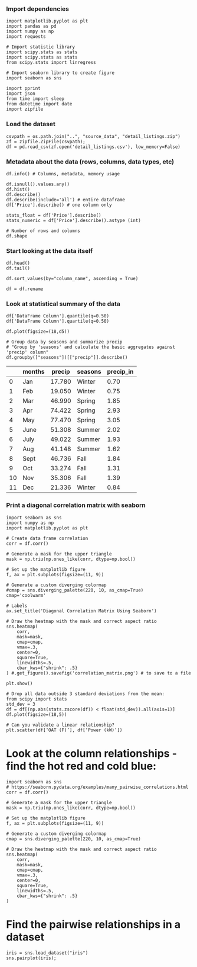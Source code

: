 ### Import dependencies
~~~
import matplotlib.pyplot as plt
import pandas as pd
import numpy as np
import requests

# Import statistic library
import scipy.stats as stats
import scipy.stats as stats
from scipy.stats import linregress

# Import seaborn library to create figure
import seaborn as sns

import pprint
import json
from time import sleep
from datetime import date
import zipfile
~~~
### Load the dataset
~~~
csvpath = os.path.join("..", "source_data", "detail_listings.zip")
zf = zipfile.ZipFile(csvpath);
df = pd.read_csv(zf.open('detail_listings.csv'), low_memory=False)
~~~
### Metadata about the data (rows, columns, data types, etc)
~~~
df.info() # Columns, metadata, memory usage

df.isnull().values.any()
df.hist()
df.describe()
df.describe(include='all') # entire dataframe
df['Price'].describe() # one column only

stats_float = df['Price'].describe()
stats_numeric = df['Price'].describe().astype (int)

# Number of rows and columns
df.shape
~~~
### Start looking at the data itself 
~~~
df.head()
df.tail()

df.sort_values(by="column_name", ascending = True)

df = df.rename
~~~
### Look at statistical summary of the data
~~~
df['DataFrame Column'].quantile(q=0.50)
df['DataFrame Column'].quartile(q=0.50)

df.plot(figsize=(18,d5))

# Group data by seasons and summarize precip 
# "Group by 'seasons' and calculate the basic aggregates against 'precip' column"
df.groupby(["seasons"])[["precip"]].describe()
~~~
||months|precip|seasons|precip_in|
|--- |--- |--- |--- |--- |
|0|Jan|17.780|Winter|0.70|
|1|Feb|19.050|Winter|0.75|
|2|Mar|46.990|Spring|1.85|
|3|Apr|74.422|Spring|2.93|
|4|May|77.470|Spring|3.05|
|5|June|51.308|Summer|2.02|
|6|July|49.022|Summer|1.93|
|7|Aug|41.148|Summer|1.62|
|8|Sept|46.736|Fall|1.84|
|9|Oct|33.274|Fall|1.31|
|10|Nov|35.306|Fall|1.39|
|11|Dec|21.336|Winter|0.84|

### Print a diagonal correlation matrix with seaborn
~~~
import seaborn as sns
import numpy as np
import matplotlib.pyplot as plt

# Create data frame correlation
corr = df.corr()

# Generate a mask for the upper triangle
mask = np.triu(np.ones_like(corr, dtype=np.bool))

# Set up the matplotlib figure
f, ax = plt.subplots(figsize=(11, 9))

# Generate a custom diverging colormap
#cmap = sns.diverging_palette(220, 10, as_cmap=True)
cmap='coolwarm'

# Labels
ax.set_title('Diagonal Correlation Matrix Using Seaborn')

# Draw the heatmap with the mask and correct aspect ratio
sns.heatmap(
    corr, 
    mask=mask, 
    cmap=cmap, 
    vmax=.3, 
    center=0,
    square=True, 
    linewidths=.5, 
    cbar_kws={"shrink": .5}
) #.get_figure().savefig('correlation_matrix.png') # to save to a file

plt.show()

~~~

~~~
# Drop all data outside 3 standard deviations from the mean:
from scipy import stats
std_dev = 3
df = df[(np.abs(stats.zscore(df)) < float(std_dev)).all(axis=1)]
df.plot(figsize=(18,5))

# Can you validate a linear relationship?
plt.scatter(df[‘OAT (F)’], df[‘Power (kW)’])

~~~
# Look at the column relationships - find the hot red and cold blue:
~~~
import seaborn as sns
# https://seaborn.pydata.org/examples/many_pairwise_correlations.html
corr = df.corr()

# Generate a mask for the upper triangle
mask = np.triu(np.ones_like(corr, dtype=np.bool))

# Set up the matplotlib figure
f, ax = plt.subplots(figsize=(11, 9))

# Generate a custom diverging colormap
cmap = sns.diverging_palette(220, 10, as_cmap=True)

# Draw the heatmap with the mask and correct aspect ratio
sns.heatmap(
    corr, 
    mask=mask, 
    cmap=cmap, 
    vmax=.3, 
    center=0,
    square=True, 
    linewidths=.5, 
    cbar_kws={"shrink": .5}
)
~~~~
# Find the pairwise relationships in a dataset
~~~
iris = sns.load_dataset("iris")
sns.pairplot(iris);
~~~
